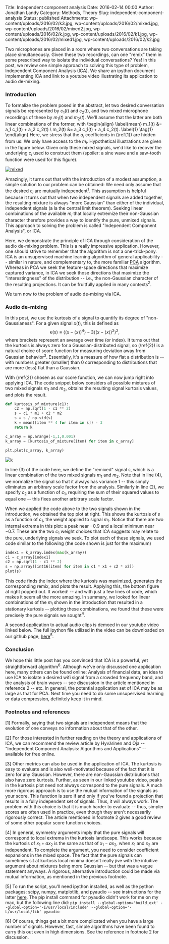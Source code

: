 Title: Independent component analysis
Date: 2016-02-14 00:00
Author: Jonathan Landy
Category: Methods, Theory
Slug: independent-component-analysis
Status: published
Attachments: wp-content/uploads/2016/02/k3.jpg, wp-content/uploads/2016/02/mixed.jpg, wp-content/uploads/2016/02/mixed2.jpg, wp-content/uploads/2016/02/k.jpg, wp-content/uploads/2016/02/k1.jpg, wp-content/uploads/2016/02/mixed1.jpg, wp-content/uploads/2016/02/k2.jpg

Two microphones are placed in a room where two conversations are taking place simultaneously. Given these two recordings, can one "remix" them in some prescribed way to isolate the individual conversations? Yes! In this post, we review one simple approach to solving this type of problem, Independent Component Analysis (ICA). We share an ipython document implementing ICA and link to a youtube video illustrating its application to audio de-mixing.





### Introduction

To formalize the problem posed in the abstract, let two desired conversation signals be represented by $c_1(t)$ and $c_2(t)$, and two mixed microphone recordings of these by $m_1(t)$ and $m_2(t)$. We'll assume that the latter are both linear combinations of the former, with
\begin{align} \label{mean}
m_1(t) &= a_1 c_1(t) + a_2 c_2(t) \\
m_2(t) &= a_3 c_1(t) + a_4 c_2(t). \label{1} \tag{1}
\end{align}
Here, we stress that the $a_i$ coefficients in (\ref{1}) are hidden from us: We only have access to the $m_i$. Hypothetical illustrations are given in the figure below. Given only these mixed signals, we'd like to recover the underlying $c_i$ used to construct them (spoiler: a sine wave and a saw-tooth function were used for this figure).

[![mixed]({static}/wp-content/uploads/2016/02/mixed2.jpg)]({static}/wp-content/uploads/2016/02/mixed2.jpg)

Amazingly, it turns out that with the introduction of a modest assumption, a simple solution to our problem can be obtained: We need only assume that the desired $c_i$ are mutually independent$^1$. This assumption is helpful because it turns out that when two independent signals are added together, the resulting mixture is always "more Gaussian" than either of the individual, independent signals (a la the central limit theorem). Seeking linear combinations of the available $m_i$ that locally extremize their non-Gaussian character therefore provides a way to identify the pure, unmixed signals. This approach to solving the problem is called "Independent Component Analysis", or ICA.

Here, we demonstrate the principle of ICA through consideration of the audio de-mixing problem. This is a really impressive application. However, one should strive to remember that the algorithm is not a one-trick-pony. ICA is an unsupervised machine learning algorithm of general applicability -- similar in nature, and complementary to, the more familiar [PCA](http://efavdb.github.io/principal-component-analysis) algorithm. Whereas in PCA we seek the feature-space directions that maximize captured variance, in ICA we seek those directions that maximize the "interestingness" of the distribution -- i.e., the non-Gaussian character of the resulting projections. It can be fruitfully applied in many contexts$^2$.

We turn now to the problem of audio de-mixing via ICA.

### Audio de-mixing

In this post, we use the kurtosis of a signal to quantify its degree of "non-Gaussianess". For a given signal $x(t)$, this is defined as
$$
\kappa(x) \equiv \left \langle \left (x- \langle x \rangle \right)^4 \right \rangle - 3 \left \langle \left (x- \langle x \rangle \right)^2 \right \rangle^2, \label{2} \tag{2}
$$
where brackets represent an average over time (or index). It turns out that the kurtosis is always zero for a Gaussian-distributed signal, so (\ref{2}) is a natural choice of score function for measuring deviation away from Gaussian behavior$^3$. Essentially, it's a measure of how flat a distribution is -- with numbers greater (smaller) than 0 corresponding to distributions that are more (less) flat than a Gaussian.

With (\ref{2}) chosen as our score function, we can now jump right into applying ICA. The code snippet below considers all possible mixtures of two mixed signals $m_1$ and $m_2$, obtains the resulting signal kurtosis values, and plots the result.

```python
def kurtosis_of_mixture(c1):
    c2 = np.sqrt(1 - c1 ** 2)
    s = c1 * m1 + c2 * m2
    s = s / np.std(s)
    k = mean([item ** 4 for item in s]) - 3
    return k

c_array = np.arange(-1,1,0.001)
k_array = [kurtosis_of_mixture(item) for item in c_array]

plt.plot(c_array, k_array)
```
[![k]({static}/wp-content/uploads/2016/02/k3.jpg)]({static}/wp-content/uploads/2016/02/k3.jpg)

In line $(3)$ of the code here, we define the "remixed" signal $s$, which is a linear combination of the two mixed signals $m_1$ and $m_2$. Note that in line $(4)$, we normalize the signal so that it always has variance $1$ -- this simply eliminates an arbitrary scale factor from the analysis. Similarly in line $(2)$, we specify $c_2$ as a function of $c_1$, requiring the sum of their squared values to equal one -- this fixes another arbitrary scale factor.

When we applied the code above to the two signals shown in the introduction, we obtained the top plot at right. This shows the kurtosis of $s$ as a function of $c_1$, the weight applied to signal $m_1$. Notice that there are two internal extrema in this plot: a peak near $-0.9$ and a local minimum near $-0.7$. These are the two $c_1$ weight choices that ICA suggests may relate to the pure, underlying signals we seek. To plot each of these signals, we used code similar to the following (the code shown is just for the maximum)

```python
index1 = k_array.index(max(k_array))
c1 = c_array[index1]
c2 = np.sqrt(1 - c1 ** 2)
s = np.array([int16(item) for item in c1 * x1 + c2 * x2])
plot(s)
```

This code finds the index where the kurtosis was maximized, generates the corresponding remix, and plots the result. Applying this, the bottom figure at right popped out. It worked! -- and with just a few lines of code, which makes it seem all the more amazing. In summary, we looked for linear combinations of the $m_i$ shown in the introduction that resulted in a stationary kurtosis -- plotting these combinations, we found that these were precisely the pure signals we sought$^4$.

A second application to actual audio clips is demoed in our youtube video linked below. The full ipython file utilized in the video can be downloaded on our github page, [here](https://github.com/EFavDB/ICA)$^5$.

### Conclusion

We hope this little post has you convinced that ICA is a powerful, yet straightforward algorithm$^6$. Although we've only discussed one application here, many others can be found online: Analysis of financial data, an idea to use ICA to isolate a desired wifi signal from a crowded frequency band, and the analysis of brain waves -- see discussion in the article mentioned in reference 2 -- etc. In general, the potential application set of ICA may be as large as that for PCA. Next time you need to do some unsupervised learning or data compression, definitely keep it in mind.

### Footnotes and references

[1] Formally, saying that two signals are independent means that the evolution of one conveys no information about that of the other.

[2] For those interested in further reading on the theory and applications of ICA, we can recommend the review article by Hyvärinen and Oja -- "Independent Component Analysis: Algorithms and Applications" -- available for free online.

[3] Other metrics can also be used in the application of ICA. The kurtosis is easy to evaluate and is also well-motivated because of the fact that it is zero for any Gaussian. However, there are non-Gaussian distributions that also have zero kurtosis. Further, as seen in our linked youtube video, peaks in the kurtosis plot need not always correspond to the pure signals. A much more rigorous approach is to use the mutual information of the signals as your score. This function is zero if and only if you've found a projection that results in a fully independent set of signals. Thus, it will always work. The problem with this choice is that it is much harder to evaluate -- thus, simpler scores are often used in practice, even though they aren't necessarily rigorously correct. The article mentioned in footnote 2 gives a good review of some other popular score function choices.

[4] In general, symmetry arguments imply that the pure signals will correspond to local extrema in the kurtosis landscape. This works because the kurtosis of $x_1 + a x_2$ is the same as that of $x_1 - a x_2$, when $x_1$ and $x_2$ are independent. To complete the argument, you need to consider coefficient expansions in the mixed space. The fact that the pure signals can sometimes sit at kurtosis local minima doesn't really jive with the intuitive argument about mixtures being more Gaussian -- but that was a vague statement anyways. A rigorous, alternative introduction could be made via mutual information, as mentioned in the previous footnote.

[5] To run the script, you'll need ipython installed, as well as the python packages: scipy, numpy, matplotlib, and pyaudio -- see instructions for the latter [here](https://people.csail.mit.edu/hubert/pyaudio/). The pip install command for pyaudio didn't work for me on my mac, but the following line did:
```pip install --global-option='build_ext' --global-option='-I/usr/local/include' --global-option='-L/usr/local/lib' pyaudio```

[6] Of course, things get a bit more complicated when you have a large number of signals. However, fast, simple algorithms have been found to carry this out even in high dimensions. See the reference in footnote 2 for discussion.
